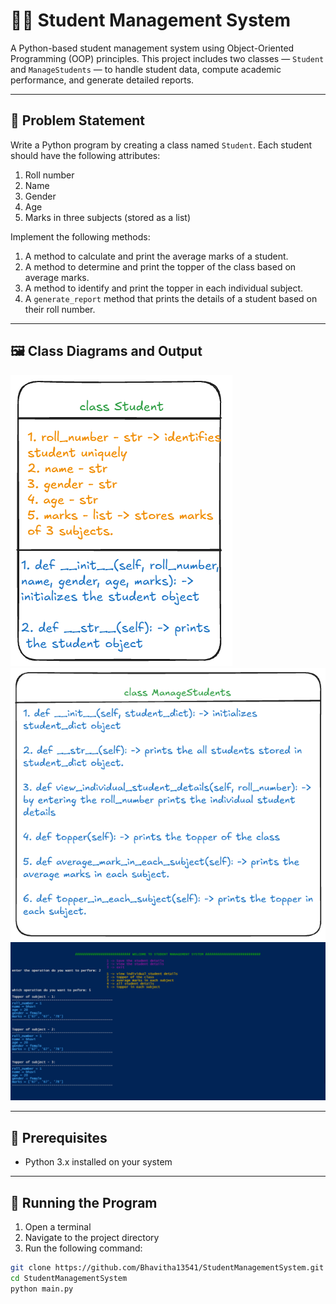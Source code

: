 # 🧑‍🎓 Student Management System

A Python-based student management system using Object-Oriented Programming (OOP) principles. This project includes two classes — `Student` and `ManageStudents` — to handle student data, compute academic performance, and generate detailed reports.

---

## 📌 Problem Statement

Write a Python program by creating a class named `Student`. Each student should have the following attributes:

1. Roll number
2. Name
3. Gender
4. Age
5. Marks in three subjects (stored as a list)

Implement the following methods:

1. A method to calculate and print the average marks of a student.
2. A method to determine and print the topper of the class based on average marks.
3. A method to identify and print the topper in each individual subject.
4. A `generate_report` method that prints the details of a student based on their roll number.

---

## 🖼️ Class Diagrams and Output

![Student Class Diagram](student.png)
![ManageStudents Class Diagram](manage.png)
![Output Image](output.png)

---

## 🧾 Prerequisites

- Python 3.x installed on your system

---

## 🧪 Running the Program

1. Open a terminal
2. Navigate to the project directory
3. Run the following command:

```bash
git clone https://github.com/Bhavitha13541/StudentManagementSystem.git
cd StudentManagementSystem
python main.py
```